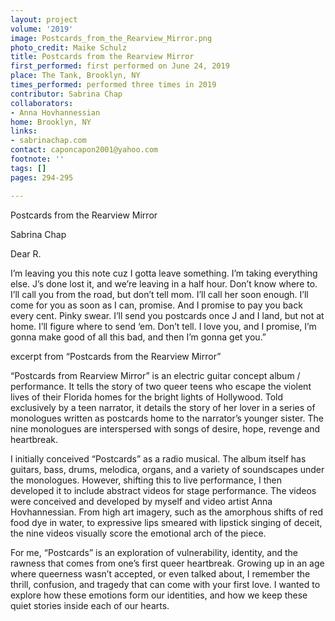 ```yaml
---
layout: project
volume: '2019'
image: Postcards_from_the_Rearview_Mirror.png
photo_credit: Maike Schulz
title: Postcards from the Rearview Mirror
first_performed: first performed on June 24, 2019
place: The Tank, Brooklyn, NY
times_performed: performed three times in 2019
contributor: Sabrina Chap
collaborators:
- Anna Hovhannessian
home: Brooklyn, NY
links:
- sabrinachap.com
contact: caponcapon2001@yahoo.com
footnote: ''
tags: []
pages: 294-295

---
```


Postcards from the Rearview Mirror

Sabrina Chap

Dear R.

I’m leaving you this note cuz I gotta leave something. I’m taking everything else. J’s done lost it, and we’re leaving in a half hour. Don’t know where to. I’ll call you from the road, but don’t tell mom. I’ll call her soon enough. I’ll come for you as soon as I can, promise. And I promise to pay you back every cent. Pinky swear. I’ll send you postcards once J and I land, but not at home. I’ll figure where to send ‘em. Don’t tell. I love you, and I promise, I’m gonna make good of all this bad, and then I’m gonna get you.”

excerpt from “Postcards from the Rearview Mirror”

“Postcards from Rearview Mirror” is an electric guitar concept album / performance. It tells the story of two queer teens who escape the violent lives of their Florida homes for the bright lights of Hollywood. Told exclusively by a teen narrator, it details the story of her lover in a series of monologues written as postcards home to the narrator’s younger sister. The nine monologues are interspersed with songs of desire, hope, revenge and heartbreak.

I initially conceived “Postcards” as a radio musical. The album itself has guitars, bass, drums, melodica, organs, and a variety of soundscapes under the monologues. However, shifting this to live performance, I then developed it to include abstract videos for stage performance. The videos were conceived and developed by myself and video artist Anna Hovhannessian. From high art imagery, such as the amorphous shifts of red food dye in water, to expressive lips smeared with lipstick singing of deceit, the nine videos visually score the emotional arch of the piece.

For me, “Postcards” is an exploration of vulnerability, identity, and the rawness that comes from one’s first queer heartbreak. Growing up in an age where queerness wasn’t accepted, or even talked about, I remember the thrill, confusion, and tragedy that can come with your first love. I wanted to explore how these emotions form our identities, and how we keep these quiet stories inside each of our hearts.
